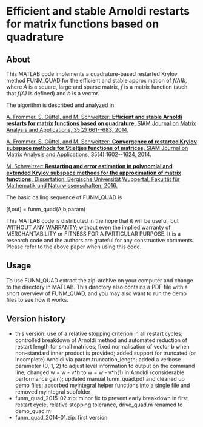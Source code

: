 

Efficient and stable Arnoldi restarts for matrix functions based on quadrature
================================================================================

About
-----

This MATLAB code implements a quadrature-based restarted Krylov method FUNM\_QUAD for the efficient and stable approximation of _f(A)b,_ where _A_ is a square, large and sparse matrix, _f_ is a matrix function (such that _f(A)_ is defined) and _b_ is a vector.  
  
The algorithm is described and analyzed in  

[A. Frommer, S. Güttel, and M. Schweitzer: **Efficient and stable Arnoldi restarts for matrix functions based on quadrature,** SIAM Journal on Matrix Analysis and Applications, 35(2):661--683, 2014.](https://doi.org/10.1137/13093491X)

[A. Frommer, S. Güttel, and M. Schweitzer: **Convergence of restarted Krylov subspace methods for Stieltjes functions of matrices,** SIAM Journal on Matrix Analysis and Applications, 35(4):1602--1624, 2014.](https://doi.org/10.1137/140973463)
  
[M. Schweitzer: **Restarting and error estimation in polynomial and extended Krylov subspace methods for the approximation of matrix functions,** Dissertation, Bergische Universität Wuppertal, Fakultät für Mathematik und Naturwissenschaften, 2016.](http://nbn-resolving.de/urn/resolver.pl?urn=urn:nbn:de:hbz:468-20160212-112106-7)  

 
The basic calling sequence of FUNM\_QUAD is

\[f,out\] = funm\_quad(A,b,param)

  
This MATLAB code is distributed in the hope that it will be useful, but WITHOUT ANY WARRANTY; without even the implied warranty of MERCHANTABILITY or FITNESS FOR A PARTICULAR PURPOSE. It is a research code and the authors are grateful for any constructive comments. Please refer to the above paper when using this code.

Usage
-----

To use FUNM\_QUAD extract the zip-archive on your computer and change to the directory in MATLAB. This directory also contains a PDF file with a short overview of FUNM\_QUAD, and you may also want to run the demo files to see how it works.  

Version history
---------------

*  this version: use of a relative stopping criterion in all restart cycles; controlled breakdown of Arnoldi method and automated reduction of restart length for small matrices; fixed normalisation of vector b when non-standard inner product is provided; added support for truncated (or incomplete) Arnoldi via param.truncation\_length; added a verbose parameter (0, 1, 2) to adjust level information to output on the command line; changed w = w - v\*h to w = w - v\*h(1) in Arnoldi (considerable performance gain); updated manual funm\_quad.pdf and cleaned up demo files; absorbed myintegral helper functions into a single file and removed myintegral subfolder
*  funm_quad_2015-02.zip: minor fix to prevent early breakdown in first restart cycle, relative stopping tolerance, drive\_quad.m renamed to demo\_quad.m
*  funm_quad_2014-01.zip: first version
